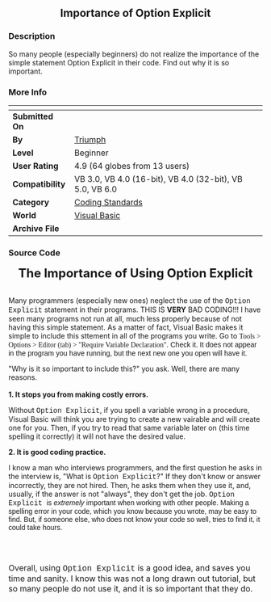 ﻿<div align="center">

## Importance of Option Explicit


</div>

### Description

So many people (especially beginners) do not realize the importance of the simple statement Option Explicit in their code. Find out why it is so important.
 
### More Info
 


<span>             |<span>
---                |---
**Submitted On**   |
**By**             |[Triumph](https://github.com/Planet-Source-Code/PSCIndex/blob/master/ByAuthor/triumph.md)
**Level**          |Beginner
**User Rating**    |4.9 (64 globes from 13 users)
**Compatibility**  |VB 3\.0, VB 4\.0 \(16\-bit\), VB 4\.0 \(32\-bit\), VB 5\.0, VB 6\.0
**Category**       |[Coding Standards](https://github.com/Planet-Source-Code/PSCIndex/blob/master/ByCategory/coding-standards__1-43.md)
**World**          |[Visual Basic](https://github.com/Planet-Source-Code/PSCIndex/blob/master/ByWorld/visual-basic.md)
**Archive File**   |[](https://github.com/Planet-Source-Code/triumph-importance-of-option-explicit__1-44963/archive/master.zip)





### Source Code

<DIV>
<DIV align=center><STRONG><FONT size=5>The Importance of Using Option Explicit</FONT></STRONG></DIV>
<P></P>
<P><BR>Many programmers (especially new ones) neglect the use of the <FONT face=Courier>Option Explicit</FONT> statement in their programs. THIS IS <STRONG>VERY</STRONG> BAD CODING!!! I have seen many programs not run at all, much less properly because of not having this simple statement. As a matter of fact, Visual Basic makes it simple to include this sttement in all of the programs you write. Go to <FONT face=system>Tools > Options > Editor (tab) > "Require Variable Declaration"</FONT><FONT face=Arial>. Check it. It does not appear in the program you have running, but the next new one you open will have it.</FONT></P>
<P>"Why is it so important to include this?" you ask. Well, there are many reasons.<BR><BR><STRONG>1. It stops you from making costly errors.</STRONG><BR></P></DIV>
<P>Without <FONT face=Courier>Option Explicit</FONT>, if you spell a variable wrong in a procedure, Visual Basic will think you are trying to create a new vairable and will create one for you. Then, if you try to read that same variable later on (this time spelling it correctly) it will not have the desired value.</P>
<P><STRONG>2. It is good coding practice.</STRONG></P>
<P>I know a man who interviews programmers, and the first question he asks in the interview is, "What is <FONT face=courier>Option Explicit</FONT>?" If they don't know or answer incorrectly, they are not hired. Then, he asks them when they use it, and, usually, if the answer is not "always", they don't get the job. <FONT face=courier>Option Explicit </FONT><FONT face=Arial>is <EM>extremely</EM> important when working with other people. Making a spelling error in your code, which you know because you wrote, may be easy to find. But, if someone else, who does not know your code so well, tries to find it, it could take hours.</FONT>
<P> </P><BR><FONT size=3>Overall, using <FONT face=Courier>Option Explicit</FONT> is a good idea, and saves you time and sanity. I know this was not a long drawn out tutorial, but so many people do not use it, and it is so important that they do.</FONT>

